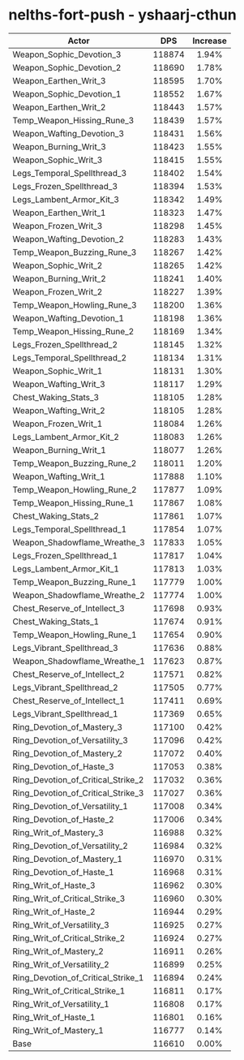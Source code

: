 # nelths-fort-push - yshaarj-cthun
| Actor | DPS | Increase |
|---|:---:|:---:|
|Weapon_Sophic_Devotion_3|118874|1.94%|
|Weapon_Sophic_Devotion_2|118690|1.78%|
|Weapon_Earthen_Writ_3|118595|1.70%|
|Weapon_Sophic_Devotion_1|118552|1.67%|
|Weapon_Earthen_Writ_2|118443|1.57%|
|Temp_Weapon_Hissing_Rune_3|118439|1.57%|
|Weapon_Wafting_Devotion_3|118431|1.56%|
|Weapon_Burning_Writ_3|118423|1.55%|
|Weapon_Sophic_Writ_3|118415|1.55%|
|Legs_Temporal_Spellthread_3|118402|1.54%|
|Legs_Frozen_Spellthread_3|118394|1.53%|
|Legs_Lambent_Armor_Kit_3|118342|1.49%|
|Weapon_Earthen_Writ_1|118323|1.47%|
|Weapon_Frozen_Writ_3|118298|1.45%|
|Weapon_Wafting_Devotion_2|118283|1.43%|
|Temp_Weapon_Buzzing_Rune_3|118267|1.42%|
|Weapon_Sophic_Writ_2|118265|1.42%|
|Weapon_Burning_Writ_2|118241|1.40%|
|Weapon_Frozen_Writ_2|118227|1.39%|
|Temp_Weapon_Howling_Rune_3|118200|1.36%|
|Weapon_Wafting_Devotion_1|118198|1.36%|
|Temp_Weapon_Hissing_Rune_2|118169|1.34%|
|Legs_Frozen_Spellthread_2|118145|1.32%|
|Legs_Temporal_Spellthread_2|118134|1.31%|
|Weapon_Sophic_Writ_1|118131|1.30%|
|Weapon_Wafting_Writ_3|118117|1.29%|
|Chest_Waking_Stats_3|118105|1.28%|
|Weapon_Wafting_Writ_2|118105|1.28%|
|Weapon_Frozen_Writ_1|118084|1.26%|
|Legs_Lambent_Armor_Kit_2|118083|1.26%|
|Weapon_Burning_Writ_1|118077|1.26%|
|Temp_Weapon_Buzzing_Rune_2|118011|1.20%|
|Weapon_Wafting_Writ_1|117888|1.10%|
|Temp_Weapon_Howling_Rune_2|117877|1.09%|
|Temp_Weapon_Hissing_Rune_1|117867|1.08%|
|Chest_Waking_Stats_2|117861|1.07%|
|Legs_Temporal_Spellthread_1|117854|1.07%|
|Weapon_Shadowflame_Wreathe_3|117833|1.05%|
|Legs_Frozen_Spellthread_1|117817|1.04%|
|Legs_Lambent_Armor_Kit_1|117813|1.03%|
|Temp_Weapon_Buzzing_Rune_1|117779|1.00%|
|Weapon_Shadowflame_Wreathe_2|117774|1.00%|
|Chest_Reserve_of_Intellect_3|117698|0.93%|
|Chest_Waking_Stats_1|117674|0.91%|
|Temp_Weapon_Howling_Rune_1|117654|0.90%|
|Legs_Vibrant_Spellthread_3|117636|0.88%|
|Weapon_Shadowflame_Wreathe_1|117623|0.87%|
|Chest_Reserve_of_Intellect_2|117571|0.82%|
|Legs_Vibrant_Spellthread_2|117505|0.77%|
|Chest_Reserve_of_Intellect_1|117411|0.69%|
|Legs_Vibrant_Spellthread_1|117369|0.65%|
|Ring_Devotion_of_Mastery_3|117100|0.42%|
|Ring_Devotion_of_Versatility_3|117096|0.42%|
|Ring_Devotion_of_Mastery_2|117072|0.40%|
|Ring_Devotion_of_Haste_3|117053|0.38%|
|Ring_Devotion_of_Critical_Strike_2|117032|0.36%|
|Ring_Devotion_of_Critical_Strike_3|117027|0.36%|
|Ring_Devotion_of_Versatility_1|117008|0.34%|
|Ring_Devotion_of_Haste_2|117006|0.34%|
|Ring_Writ_of_Mastery_3|116988|0.32%|
|Ring_Devotion_of_Versatility_2|116984|0.32%|
|Ring_Devotion_of_Mastery_1|116970|0.31%|
|Ring_Devotion_of_Haste_1|116968|0.31%|
|Ring_Writ_of_Haste_3|116962|0.30%|
|Ring_Writ_of_Critical_Strike_3|116960|0.30%|
|Ring_Writ_of_Haste_2|116944|0.29%|
|Ring_Writ_of_Versatility_3|116925|0.27%|
|Ring_Writ_of_Critical_Strike_2|116924|0.27%|
|Ring_Writ_of_Mastery_2|116911|0.26%|
|Ring_Writ_of_Versatility_2|116899|0.25%|
|Ring_Devotion_of_Critical_Strike_1|116894|0.24%|
|Ring_Writ_of_Critical_Strike_1|116811|0.17%|
|Ring_Writ_of_Versatility_1|116808|0.17%|
|Ring_Writ_of_Haste_1|116801|0.16%|
|Ring_Writ_of_Mastery_1|116777|0.14%|
|Base|116610|0.00%|
